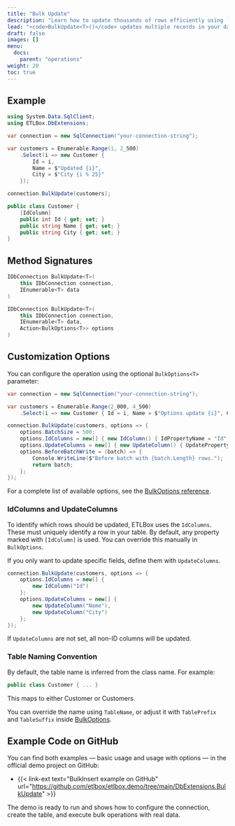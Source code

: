 ```yaml
---
title: "Bulk Update"
description: "Learn how to update thousands of rows efficiently using `BulkUpdate<T>()` with ETLBox.DbExtensions. This article covers basic usage and customization options."
lead: "<code>BulkUpdate<T>()</code> updates multiple records in your database in a single, efficient operation. It matches rows based on one or more ID columns and updates the specified fields. Ideal for high-volume updates with minimal database round-trips."
draft: false
images: []
menu:
  docs:
    parent: "operations"
weight: 20
toc: true
---
```


## Example

```csharp
using System.Data.SqlClient;
using ETLBox.DbExtensions;

var connection = new SqlConnection("your-connection-string");

var customers = Enumerable.Range(1, 2_500)
    .Select(i => new Customer {
        Id = i,
        Name = $"Updated {i}",
        City = $"City {i % 25}"
    });

connection.BulkUpdate(customers);

public class Customer {
    [IdColumn]
    public int Id { get; set; }
    public string Name { get; set; }
    public string City { get; set; }
}
```

## Method Signatures

```csharp
IDbConnection BulkUpdate<T>(
    this IDbConnection connection,
    IEnumerable<T> data
)

IDbConnection BulkUpdate<T>(
    this IDbConnection connection,
    IEnumerable<T> data,
    Action<BulkOptions<T>> options
)
```

## Customization Options

You can configure the operation using the optional `BulkOptions<T>` parameter:

```csharp
var connection = new SqlConnection("your-connection-string");

var customers = Enumerable.Range(2_000, 4_500)
    .Select(i => new Customer { Id = i, Name = $"Options update {i}", City = $"My City {i % 25}" });

connection.BulkUpdate(customers, options => {
    options.BatchSize = 500;
    options.IdColumns = new[] { new IdColumn() { IdPropertyName = "Id" }};
    options.UpdateColumns = new[] { new UpdateColumn() { UpdatePropertyName = "Name" } };
    options.BeforeBatchWrite = (batch) => {
        Console.WriteLine($"Before batch with {batch.Length} rows.");
        return batch;
    };
});
```

For a complete list of available options, see the [BulkOptions reference](/docs/operations/bulk-options).

### IdColumns and UpdateColumns

To identify which rows should be updated, ETLBox uses the `IdColumns`. These must uniquely identify a row in your table.
By default, any property marked with `[IdColumn]` is used. You can override this manually in `BulkOptions`.

If you only want to update specific fields, define them with `UpdateColumns`.

```csharp
connection.BulkUpdate(customers, options => {
    options.IdColumns = new[] {
        new IdColumn("Id")
    };
    options.UpdateColumns = new[] {
        new UpdateColumn("Name"),
        new UpdateColumn("City")
    };
});
```

If `UpdateColumns` are not set, all non-ID columns will be updated.

### Table Naming Convention

By default, the table name is inferred from the class name. For example:

```csharp
public class Customer { ... }
```

This maps to either Customer or Customers.

You can override the name using `TableName`, or adjust it with `TablePrefix` and `TableSuffix` inside [BulkOptions](/docs/operations/bulk-options).

## Example Code on GitHub

You can find both examples — basic usage and usage with options — in the official demo project on GitHub:

- {{< link-ext text="BulkInsert example on GitHub" url="https://github.com/etlbox/etlbox.demo/tree/main/DbExtensions.BulkUpdate" >}}

The demo is ready to run and shows how to configure the connection, create the table, and execute bulk operations with real data.


